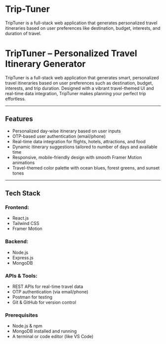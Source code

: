 # Trip-Tuner
TripTuner is a full-stack web application that generates personalized travel itineraries based on user preferences like destination, budget, interests, and duration of travel.
# TripTuner – Personalized Travel Itinerary Generator

TripTuner is a full-stack web application that generates smart, personalized travel itineraries based on user preferences such as destination, budget, interests, and trip duration. Designed with a vibrant travel-themed UI and real-time data integration, TripTuner makes planning your perfect trip effortless.

---

## Features

- Personalized day-wise itinerary based on user inputs  
- OTP-based user authentication (email/phone)  
- Real-time data integration for flights, hotels, attractions, and food  
- Dynamic itinerary suggestions tailored to number of days and available time  
- Responsive, mobile-friendly design with smooth Framer Motion animations  
- Travel-themed color palette with ocean blues, forest greens, and sunset tones  

---

##  Tech Stack

### Frontend:
- React.js  
- Tailwind CSS  
- Framer Motion  

### Backend:
- Node.js  
- Express.js  
- MongoDB  

### APIs & Tools:
- REST APIs for real-time travel data  
- OTP authentication (via email/phone)  
- Postman for testing  
- Git & GitHub for version control



### Prerequisites
- Node.js & npm  
- MongoDB installed and running  
- A terminal or code editor (like VS Code)
